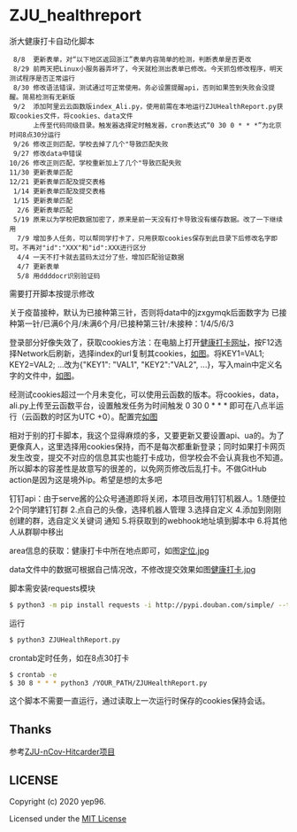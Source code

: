 # ZJU_healthreport
浙大健康打卡自动化脚本

```
 8/8  更新表单，对“以下地区返回浙江”表单内容简单的检测，判断表单是否更改
 8/29 前两天把Linux小服务器弄坏了，今天就检测出表单已修改。今天抓包修改程序，明天测试程序是否正常运行
 8/30 修改语法错误，测试通过可正常使用。务必设置提醒api，否则如果签到失败会没提醒。简易检测有无新版
 9/2  添加阿里云云函数版index_Ali.py，使用前需在本地运行ZJUHealthReport.py获取cookies文件，将cookies、data文件
      上传至代码同级目录。触发器选择定时触发器，cron表达式“0 30 0 * * *”为北京时间8点30分运行
 9/26 修改正则匹配，学校去掉了几个"导致匹配失败
 9/27 修改data中错误
10/26 修改正则匹配，学校重新加上了几个"导致匹配失败
11/30 更新表单匹配
12/21 更新表单匹配及提交表格
 1/14 更新表单匹配及提交表格
 1/15 更新表单匹配
  2/6 更新表单匹配
 5/19 原来以为学校把数据加密了，原来是前一天没有打卡导致没有缓存数据。改了一下继续用
  7/9 增加多人任务，可以帮同学打卡了，只用获取cookies保存到此目录下后修改名字即可。不再对"id":"XXX"和"id":XXX进行区分
  4/4 一天不打卡就去蓝码太过分了些，增加匹配验证数据
  4/7 更新表单
  5/8 用ddddocr识别验证码
```
需要打开脚本按提示修改

关于疫苗接种，默认为已接种第三针，否则将data中的jzxgymqk后面数字为 已接种第一针/已满6个月/未满6个月/已接种第三针/未接种：1/4/5/6/3

登录部分好像失效了，获取cookies方法：在电脑上打开<a href="https://healthreport.zju.edu.cn/ncov/wap/default/index">健康打卡网址</a>，按F12选择Network后刷新，选择index的url复制其cookies，<a href="https://github.com/yep96/ZJU_healthreport/raw/master/cookies.jpg">如图</a>。将KEY1=VAL1; KEY2=VAL2; ...改为{"KEY1": "VAL1", "KEY2":"VAL2", ...}，写入main中定义名字的文件中，<a href="https://github.com/yep96/ZJU_healthreport/raw/master/name.jpg">如图</a>。

经测试cookies超过一个月未变化，可以使用云函数的版本。将cookies，data，ali.py上传至云函数平台，设置触发任务为时间触发 0 30 0 * * * 即可在八点半运行（云函数的时区为UTC +0）。配置完<a href="https://github.com/yep96/ZJU_healthreport/raw/master/Func.jpg">如图</a>

相对于别的打卡脚本，我这个显得麻烦的多，又要更新又要设置api、ua的。为了更像真人，这里选择用cookies保持，而不是每次都重新登录；同时如果打卡网页发生改变，提交不对应的信息其实也能打卡成功，但学校会不会认真我也不知道。所以脚本的容差性是故意写的很差的，以免网页修改后乱打卡。不做GitHub action是因为这是境外ip。希望是想的太多吧

钉钉api：由于serve酱的公众号通道即将关闭，本项目改用钉钉机器人。1.随便拉2个同学建钉钉群 2.点自己的头像，选择机器人管理 3.选择自定义 4.添加到刚刚创建的群，选自定义关键词 通知 5.将获取到的webhook地址填到脚本中 6.将其他人从群聊中移出

area信息的获取：健康打卡中所在地点即可，如图<a href="https://github.com/yep96/ZJU_healthreport/raw/master/定位.jpg">定位.jpg</a>

data文件中的数据可根据自己情况改，不修改提交效果如图<a href="https://github.com/yep96/ZJU_healthreport/raw/master/健康打卡.jpg">健康打卡.jpg</a>

脚本需安装requests模块
   ```bash
   $ python3 -m pip install requests -i http://pypi.douban.com/simple/ --trusted-host pypi.douban.com
   ```

运行
   ```bash
   $ python3 ZJUHealthReport.py
   ```

crontab定时任务，如在8点30打卡
   ```bash
   $ crontab -e
   $ 30 8 * * * python3 /YOUR_PATH/ZJUHealthReport.py
   ```

这个脚本不需要一直运行，通过读取上一次运行时保存的cookies保持会话。

## Thanks
参考<a href="https://github.com/Tishacy/ZJU-nCov-Hitcarder">ZJU-nCov-Hitcarder项目</a>

## LICENSE

Copyright (c) 2020 yep96.

Licensed under the [MIT License](https://github.com/yep96/ZJU_healthreport/blob/master/LICENSE)


